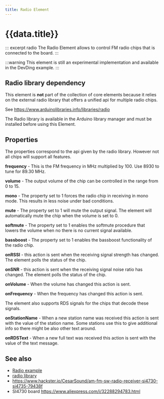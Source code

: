 ```yaml
---
title: Radio Element
---
```


# {{data.title}}

::: excerpt radio
The Radio Element allows to control FM radio chips that is connected to the board.
:::


:::warning
This element is still an experimental implementation and available in the DevDing example.
:::

## Radio library dependency

This element is **not** part of the collection of core elements
because it relies on the external radio library that offers a unified api for multiple radio chips.

See <https://www.arduinolibraries.info/libraries/radio>

The Radio library is available in the Arduino library manager and must be installed before using this Element. 

<!-- 
## Radio Element activation

To make the Radio Element available for configuration it needs to be included into the sketch compilation by activating it using the macro

```cpp
#define HOMEDING_INCLUDE_RADIO 
```
The RadioDing example uses this element to create a remote controllable radio that uses the 
RDA5807M radio chip from RDA Microelectronics or or SI473xx radio chips from Silicon.

Look into the [Radio example](/examples/radio.md) for details.
-->


## Properties

The properties correspond to the api given by the radio library. However not all chips will support all features.

**frequency** - This is the FM frequency in MHz multiplied by 100. Use 8930 to tune for 89.30 MHz.

**volume** - The output volume of the chip can be controlled in the range from 0 to 15.

**mono** - The property set to 1 forces the radio chip in receiving in mono mode. This results in less noise under bad conditions.

**mute** - The property set to 1 will mute the output signal. The element will automatically mute the chip when the volume is set to 0.

**softmute** - The property set to 1 enables the softmute procedure that lowers the volume when no there is no current signal available.

**bassboost** - The property set to 1 enables the bassboost functionality of the radio chip.

**onRSSI** - this action is sent when the receiving signal strength has changed. The element polls the status of the chip.

**onSNR** - this action is sent when the receiving signal noise ratio has changed. The element polls the status of the chip.

**onVolume** - When the volume has changed this action is sent.

**onFrequency** - When the frequency has changed this action is sent.


The element also supports RDS signals for the chips that decode these signals.

**onStationName** - When a new station name was received this action is sent with the value of the station name.
Some stations use this to give additional info so there might be also other text around.

**onRDSText** - When a new full text was received this action is sent with the value of the text message.



## See also

* [Radio example](/examples/radio.md)
* [radio library](http://www.mathertel.de/Arduino/RadioLibrary.aspx)
* https://www.hackster.io/CesarSound/am-fm-sw-radio-receiver-si4730-si4735-79438f
* SI4730 board https://www.aliexpress.com/i/32288294783.html

